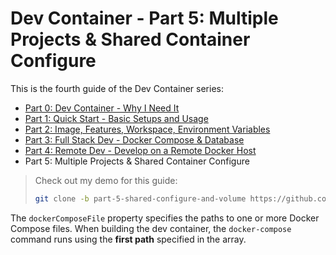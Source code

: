 # Dev Container - Part 5: Multiple Projects & Shared Container Configure

This is the fourth guide of the Dev Container series:

- [Part 0: Dev Container - Why I Need It](./README.md)
- [Part 1: Quick Start - Basic Setups and Usage](./part-1.md)
- [Part 2: Image, Features, Workspace, Environment Variables](./part-2.md)
- [Part 3: Full Stack Dev - Docker Compose & Database](./part-3.md)
- [Part 4: Remote Dev - Develop on a Remote Docker Host](./part-4.md)
- Part 5: Multiple Projects & Shared Container Configure

> Check out my demo for this guide:
>
> ```sh
> git clone -b part-5-shared-configure-and-volume https://github.com/graezykev/dev-container.git part-5-shared-configure-and-volume
> ```

The `dockerComposeFile` property specifies the paths to one or more Docker Compose files. When building the dev container, the `docker-compose` command runs using the **first path** specified in the array.
